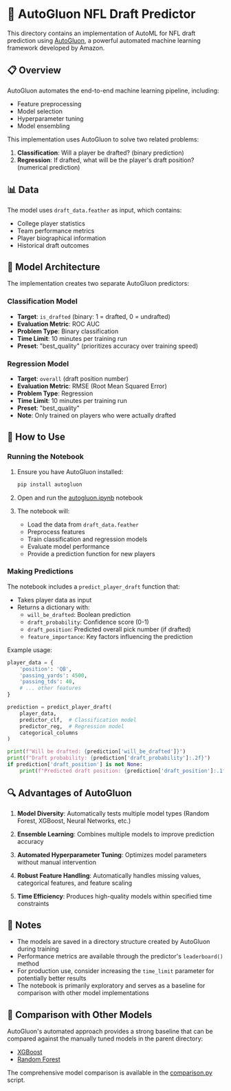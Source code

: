 # 🤖 AutoGluon NFL Draft Predictor

This directory contains an implementation of AutoML for NFL draft prediction using [AutoGluon](https://auto.gluon.ai/stable/index.html), a powerful automated machine learning framework developed by Amazon.

## 📋 Overview

AutoGluon automates the end-to-end machine learning pipeline, including:
- Feature preprocessing
- Model selection
- Hyperparameter tuning
- Model ensembling

This implementation uses AutoGluon to solve two related problems:
1. **Classification**: Will a player be drafted? (binary prediction)
2. **Regression**: If drafted, what will be the player's draft position? (numerical prediction)

## 📊 Data

The model uses `draft_data.feather` as input, which contains:
- College player statistics
- Team performance metrics
- Player biographical information
- Historical draft outcomes

## 🧠 Model Architecture

The implementation creates two separate AutoGluon predictors:

### Classification Model
- **Target**: `is_drafted` (binary: 1 = drafted, 0 = undrafted)
- **Evaluation Metric**: ROC AUC
- **Problem Type**: Binary classification
- **Time Limit**: 10 minutes per training run
- **Preset**: "best_quality" (prioritizes accuracy over training speed)

### Regression Model
- **Target**: `overall` (draft position number)
- **Evaluation Metric**: RMSE (Root Mean Squared Error)
- **Problem Type**: Regression
- **Time Limit**: 10 minutes per training run
- **Preset**: "best_quality"
- **Note**: Only trained on players who were actually drafted

## 🚀 How to Use

### Running the Notebook

1. Ensure you have AutoGluon installed:
   ```bash
   pip install autogluon
   ```

2. Open and run the [autogluon.ipynb](autogluon.ipynb) notebook

3. The notebook will:
   - Load the data from `draft_data.feather`
   - Preprocess features
   - Train classification and regression models
   - Evaluate model performance
   - Provide a prediction function for new players

### Making Predictions

The notebook includes a `predict_player_draft` function that:
- Takes player data as input
- Returns a dictionary with:
  - `will_be_drafted`: Boolean prediction
  - `draft_probability`: Confidence score (0-1)
  - `draft_position`: Predicted overall pick number (if drafted)
  - `feature_importance`: Key factors influencing the prediction

Example usage:
```python
player_data = {
    'position': 'QB',
    'passing_yards': 4500,
    'passing_tds': 40,
    # ... other features
}

prediction = predict_player_draft(
    player_data, 
    predictor_clf,  # Classification model
    predictor_reg,  # Regression model
    categorical_columns
)

print(f"Will be drafted: {prediction['will_be_drafted']}")
print(f"Draft probability: {prediction['draft_probability']:.2f}")
if prediction['draft_position'] is not None:
    print(f"Predicted draft position: {prediction['draft_position']:.1f}")
```

## 🔍 Advantages of AutoGluon

1. **Model Diversity**: Automatically tests multiple model types (Random Forest, XGBoost, Neural Networks, etc.)

2. **Ensemble Learning**: Combines multiple models to improve prediction accuracy

3. **Automated Hyperparameter Tuning**: Optimizes model parameters without manual intervention

4. **Robust Feature Handling**: Automatically handles missing values, categorical features, and feature scaling

5. **Time Efficiency**: Produces high-quality models within specified time constraints

## 📝 Notes

- The models are saved in a directory structure created by AutoGluon during training
- Performance metrics are available through the predictor's `leaderboard()` method
- For production use, consider increasing the `time_limit` parameter for potentially better results
- The notebook is primarily exploratory and serves as a baseline for comparison with other model implementations

## 🔄 Comparison with Other Models

AutoGluon's automated approach provides a strong baseline that can be compared against the manually tuned models in the parent directory:
- [XGBoost](../xgboost/)
- [Random Forest](../random_forest/)

The comprehensive model comparison is available in the [comparison.py](../comparison.py) script.

